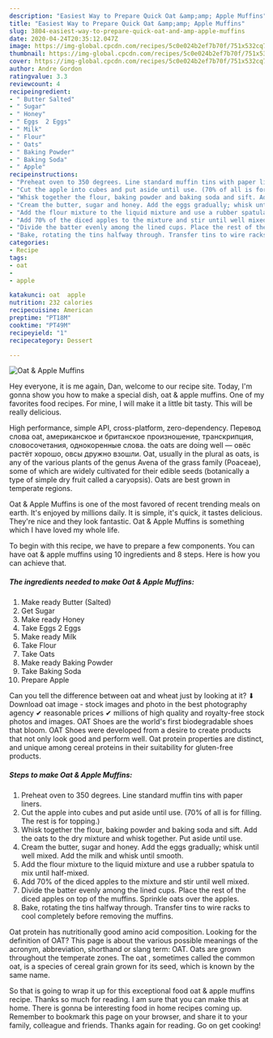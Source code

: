 ```yaml
---
description: "Easiest Way to Prepare Quick Oat &amp;amp; Apple Muffins"
title: "Easiest Way to Prepare Quick Oat &amp;amp; Apple Muffins"
slug: 3804-easiest-way-to-prepare-quick-oat-and-amp-apple-muffins
date: 2020-04-24T20:35:12.047Z
image: https://img-global.cpcdn.com/recipes/5c0e024b2ef7b70f/751x532cq70/oat-apple-muffins-recipe-main-photo.jpg
thumbnail: https://img-global.cpcdn.com/recipes/5c0e024b2ef7b70f/751x532cq70/oat-apple-muffins-recipe-main-photo.jpg
cover: https://img-global.cpcdn.com/recipes/5c0e024b2ef7b70f/751x532cq70/oat-apple-muffins-recipe-main-photo.jpg
author: Andre Gordon
ratingvalue: 3.3
reviewcount: 4
recipeingredient:
- " Butter Salted"
- " Sugar"
- " Honey"
- " Eggs  2 Eggs"
- " Milk"
- " Flour"
- " Oats"
- " Baking Powder"
- " Baking Soda"
- " Apple"
recipeinstructions:
- "Preheat oven to 350 degrees. Line standard muffin tins with paper liners."
- "Cut the apple into cubes and put aside until use. (70% of all is for filling. The rest is for topping.)"
- "Whisk together the flour, baking powder and baking soda and sift. Add the oats to the dry mixture and whisk together. Put aside until use."
- "Cream the butter, sugar and honey. Add the eggs gradually; whisk until well mixed. Add the milk and whisk until smooth."
- "Add the flour mixture to the liquid mixture and use a rubber spatula to mix until half-mixed."
- "Add 70% of the diced apples to the mixture and stir until well mixed."
- "Divide the batter evenly among the lined cups. Place the rest of the diced apples on top of the muffins. Sprinkle oats over the apples."
- "Bake, rotating the tins halfway through. Transfer tins to wire racks to cool completely before removing the muffins."
categories:
- Recipe
tags:
- oat
- 
- apple

katakunci: oat  apple 
nutrition: 232 calories
recipecuisine: American
preptime: "PT18M"
cooktime: "PT49M"
recipeyield: "1"
recipecategory: Dessert

---
```



![Oat &amp; Apple Muffins](https://img-global.cpcdn.com/recipes/5c0e024b2ef7b70f/751x532cq70/oat-apple-muffins-recipe-main-photo.jpg)

Hey everyone, it is me again, Dan, welcome to our recipe site. Today, I'm gonna show you how to make a special dish, oat &amp; apple muffins. One of my favorites food recipes. For mine, I will make it a little bit tasty. This will be really delicious.

High performance, simple API, cross-platform, zero-dependency. Перевод слова oat, американское и британское произношение, транскрипция, словосочетания, однокоренные слова. the oats are doing well — овёс растёт хорошо, овсы дружно взошли. Oat, usually in the plural as oats, is any of the various plants of the genus Avena of the grass family (Poaceae), some of which are widely cultivated for their edible seeds (botanically a type of simple dry fruit called a caryopsis). Oats are best grown in temperate regions.

Oat &amp; Apple Muffins is one of the most favored of recent trending meals on earth. It's enjoyed by millions daily. It is simple, it's quick, it tastes delicious. They're nice and they look fantastic. Oat &amp; Apple Muffins is something which I have loved my whole life.


To begin with this recipe, we have to prepare a few components. You can have oat &amp; apple muffins using 10 ingredients and 8 steps. Here is how you can achieve that.

<!--inarticleads1-->

##### The ingredients needed to make Oat &amp; Apple Muffins:

1. Make ready  Butter (Salted)
1. Get  Sugar
1. Make ready  Honey
1. Take  Eggs  2 Eggs
1. Make ready  Milk
1. Take  Flour
1. Take  Oats
1. Make ready  Baking Powder
1. Take  Baking Soda
1. Prepare  Apple


Can you tell the difference between oat and wheat just by looking at it? ⬇ Download oat image - stock images and photo in the best photography agency ✔ reasonable prices ✔ millions of high quality and royalty-free stock photos and images. OAT Shoes are the world&#39;s first biodegradable shoes that bloom. OAT Shoes were developed from a desire to create products that not only look good and perform well. Oat protein properties are distinct, and unique among cereal proteins in their suitability for gluten-free products. 

<!--inarticleads2-->

##### Steps to make Oat &amp; Apple Muffins:

1. Preheat oven to 350 degrees. Line standard muffin tins with paper liners.
1. Cut the apple into cubes and put aside until use. (70% of all is for filling. The rest is for topping.)
1. Whisk together the flour, baking powder and baking soda and sift. Add the oats to the dry mixture and whisk together. Put aside until use.
1. Cream the butter, sugar and honey. Add the eggs gradually; whisk until well mixed. Add the milk and whisk until smooth.
1. Add the flour mixture to the liquid mixture and use a rubber spatula to mix until half-mixed.
1. Add 70% of the diced apples to the mixture and stir until well mixed.
1. Divide the batter evenly among the lined cups. Place the rest of the diced apples on top of the muffins. Sprinkle oats over the apples.
1. Bake, rotating the tins halfway through. Transfer tins to wire racks to cool completely before removing the muffins.


Oat protein has nutritionally good amino acid composition. Looking for the definition of OAT? This page is about the various possible meanings of the acronym, abbreviation, shorthand or slang term: OAT. Oats are grown throughout the temperate zones. The oat , sometimes called the common oat, is a species of cereal grain grown for its seed, which is known by the same name. 

So that is going to wrap it up for this exceptional food oat &amp; apple muffins recipe. Thanks so much for reading. I am sure that you can make this at home. There is gonna be interesting food in home recipes coming up. Remember to bookmark this page on your browser, and share it to your family, colleague and friends. Thanks again for reading. Go on get cooking!

